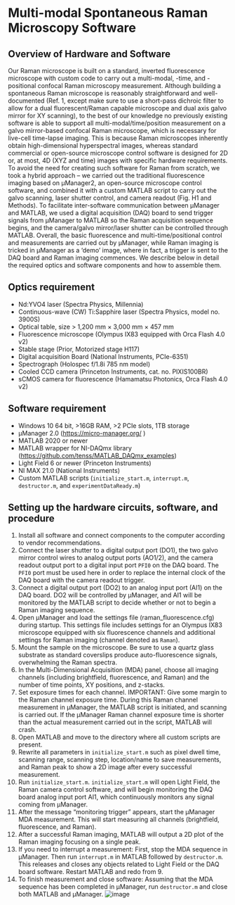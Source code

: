 # Multi-modal Spontaneous Raman Microscopy Software
## Overview of Hardware and Software
Our Raman microscope is built on a standard, inverted fluorescence microscope with custom code to carry out a multi-modal, -time, and -positional confocal Raman microscopy measurement. Although building a spontaneous Raman microscope is reasonably straightforward and well-documented (Ref. 1, except make sure to use a short-pass dichroic filter to allow for a dual fluorescent/Raman capable microscope and dual axis galvo mirror for XY scanning), to the best of our knowledge no previously existing software is able to support all multi-modal/time/position measurement on a galvo mirror-based confocal Raman microscope, which is necessary for live-cell time-lapse imaging. This is because Raman microscopes inherently obtain high-dimensional hyperspectral images, whereas standard commercial or open-source microscope control software is designed for 2D or, at most, 4D (XYZ and time) images with specific hardware requirements. 
To avoid the need for creating such software for Raman from scratch, we took a hybrid approach – we carried out the traditional fluorescence imaging based on µManager2, an open-source microscope control software, and combined it with a custom MATLAB script to carry out the galvo scanning, laser shutter control, and camera readout (Fig. H1 and Methods). To facilitate inter-software communication between µManager and MATLAB, we used a digital acquisition (DAQ) board to send trigger signals from µManager to MATLAB so the Raman acquisition sequence begins, and the camera/galvo mirror/laser shutter can be controlled through MATLAB. Overall, the basic fluorescence and multi-time/positional control and measurements are carried out by µManager, while Raman imaging is tricked in µManager as a ‘demo’ image, where in fact, a trigger is sent to the DAQ board and Raman imaging commences. We describe below in detail the required optics and software components and how to assemble them. 

## Optics requirement
*	Nd:YVO4 laser (Spectra Physics, Millennia) 
*	Continuous-wave (CW) Ti:Sapphire laser (Spectra Physics, model no. 3900S) 
*	Optical table, size > 1,200 mm × 3,000 mm × 457 mm
*	Fluorescence microscope (Olympus IX83 equipped with Orca Flash 4.0 v2) 
*	Stable stage (Prior, Motorized stage H117)
*	Digital acquisition Board (National Instruments, PCIe-6351) 
*	Spectrograph (Holospec f/1.8i 785 nm model) 
*	Cooled CCD camera (Princeton Instruments, cat. no. PIXIS100BR)
*	sCMOS camera for fluorescence (Hamamatsu Photonics, Orca Flash 4.0 v2)

## Software requirement
*	Windows 10 64 bit, >16GB RAM, >2 PCIe slots, 1TB storage
*	µManager 2.0 (https://micro-manager.org/ )
*	MATLAB 2020 or newer
*	MATLAB wrapper for NI-DAQmx library (https://github.com/tenss/MATLAB_DAQmx_examples)
*	Light Field 6 or newer (Princeton Instruments)
*	NI MAX 21.0 (National Instruments)
*	Custom MATLAB scripts (`initialize_start.m`, `interrupt.m`, `destructor.m`, and `experimentDataReady.m`)
## Setting up the hardware circuits, software, and procedure
1.	Install all software and connect components to the computer according to vendor recommendations. 
2.	Connect the laser shutter to a digital output port (DO1), the two galvo mirror control wires to analog output ports (AO1/2), and the camera readout output port to a digital input port `PFI0` on the DAQ board. The `PFI0` port must be used here in order to replace the internal clock of the DAQ board with the camera readout trigger. 
3.	Connect a digital output port (DO2) to an analog input port (AI1) on the DAQ board. DO2 will be controlled by µManager, and AI1 will be monitored by the MATLAB script to decide whether or not to begin a Raman imaging sequence. 
4.	Open µManager and load the settings file (raman_fluorescence.cfg) during startup. This settings file includes settings for an Olympus IX83 microscope equipped with six fluorescence channels and additional settings for Raman imaging (channel denoted as `Raman`).
5.	Mount the sample on the microscope. Be sure to use a quartz glass substrate as standard coverslips produce auto-fluorescence signals, overwhelming the Raman spectra.
6.	In the Multi-Dimensional Acquisition (MDA) panel, choose all imaging channels (including brightfield, fluorescence, and Raman) and the number of time points, XY positions, and z-stacks. 
7.	Set exposure times for each channel. IMPORTANT: Give some margin to the Raman channel exposure time. During this Raman channel measurement in µManager, the MATLAB script is initiated, and scanning is carried out. If the µManager Raman channel exposure time is shorter than the actual measurement carried out in the script, MATLAB will crash.
8.	Open MATLAB and move to the directory where all custom scripts are present.
9.	Rewrite all parameters in `initialize_start.m` such as pixel dwell time, scanning range, scanning step, location/name to save measurements, and Raman peak to show a 2D image after every successful measurement. 
10.	Run `initialize_start.m`. `initialize_start.m` will open Light Field, the Raman camera control software, and will begin monitoring the DAQ board analog input port AI1, which continuously monitors any signal coming from µManager. 
11.	After the message “monitoring trigger” appears, start the µManager MDA measurement. This will start measuring all channels (brightfield, fluorescence, and Raman). 
12.	After a successful Raman imaging, MATLAB will output a 2D plot of the Raman imaging focusing on a single peak.
13.	If you need to interrupt a measurement: First, stop the MDA sequence in µManager. Then run `interrupt.m` in MATLAB followed by `destructor.m`. This releases and closes any objects related to Light Field or the DAQ board software. Restart MATLAB and redo from 9. 
14.	To finish measurement and close software: Assuming that the MDA sequence has been completed in µManager, run `destructor.m` and close both MATLAB and µManager.
![image](https://github.com/kosekijkk/multimodal-raman-acq/assets/7791363/359c5e67-3a7f-4fd0-ae0f-fa5a5b756af5)
